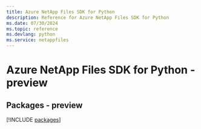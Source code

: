 ```yaml
---
title: Azure NetApp Files SDK for Python
description: Reference for Azure NetApp Files SDK for Python
ms.date: 07/30/2024
ms.topic: reference
ms.devlang: python
ms.service: netappfiles
---
```

# Azure NetApp Files SDK for Python - preview
## Packages - preview
[!INCLUDE [packages](netapp-files-index.md)]